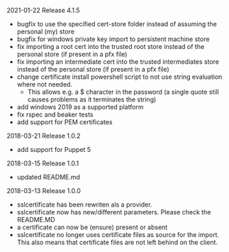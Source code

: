 2021-01-22 Release 4.1.5
- bugfix to use the specified cert-store folder instead of assuming the personal (my) store
- bugfix for windows private key import to persistent machine store
- fix importing a root cert into the trusted root store instead of the personal store (if present in a pfx file)
- fix importing an intermediate cert into the trusted intermediates store instead of the personal store (if present in a pfx file)
- change certificate install powershell script to not use string evaluation where not needed.
  * This allows e.g. a $ character in the password (a single quote still causes problems as it terminates the string)
- add windows 2019 as a supported platform
- fix rspec and beaker tests
- add support for PEM certificates

2018-03-21 Release 1.0.2
- add support for Puppet 5

2018-03-15 Release 1.0.1
- updated README.md

2018-03-13 Release 1.0.0
- sslcertificate has been rewriten als a provider.
 - sslcertificate now has new/different parameters. Please check the README.MD
 - a certificate can now be (ensure) present or absent
 - sslcertificate no longer uses certificate files as source for the import. 
   This also means that certificate files are not left behind on the client.
